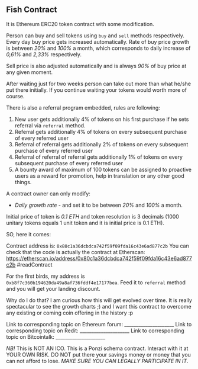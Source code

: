 ## Fish Contract

It is Ethereum ERC20 token contract with some modification.

Person can buy and sell tokens using `buy` and `sell` methods respectively. Every day buy price gets increased automatically. Rate of buy price growth is between _20%_ and _100%_ a month, which corresponds to daily increase of _0,61%_ and _2,33%_ respectively. 

Sell price is also adjusted automatically and is always _90%_ of buy price at any given moment.

After waiting just for two weeks person can take out more than what he/she put there initially. If you continue waiting your tokens would worth more of course.

There is also a referral program embedded, rules are following:

1. New user gets additionally 4% of tokens on his first purchase if he sets referral via `referral` method.
2. Referral gets additionally 4% of tokens on every subsequent purchase of every referred user
3. Referral of referral gets additionally 2% of tokens on every subsequent purchase of every referred user
4. Referral of referral of referral gets additionally 1% of tokens on every subsequent purchase of every referred user
5. A bounty award of maximum of 100 tokens can be assigned to proactive users as a reward for promotion, help in translation or any other good things.

A contract owner can only modify:

* _Daily growth rate_ - and set it to be between _20%_ and _100%_ a month.

Initial price of token is _0.1 ETH_ and token resolution is 3 decimals (1000 unitary tokens equals 1 unit token and it is initial price is 0.1 ETH).

SO, here it comes:

Contract address is: `0x80c1a36dcbdca742f59f09fda16c43e6ad877c2b`
You can check that the code is actually the contract at Etherscan: https://etherscan.io/address/0x80c1a36dcbdca742f59f09fda16c43e6ad877c2b #readContract

For the first birds, my address is `0xb8f7c360b194620da49a8af736fddf4e17177bea`. Feed it to `referral` method and you will get your landing discount. 

Why do I do that? I am curious how this will get evolved over time. It is really spectacular to see the growth charts ;) and I want this contract to overcome any existing or coming coin offering in the history :p

Link to corresponding topic on Ethereum forum: _____________________
Link to corresponding topic on Redit: _____________________
Link to corresponding topic on Bitcointalk: _____________________

*NB!* This is NOT AN ICO. This is a Ponzi schema contract. Interact with it at YOUR OWN RISK. DO NOT put there your savings money or money that you can not afford to lose. *MAKE SURE YOU CAN LEGALLY PARTICIPATE IN IT*.

